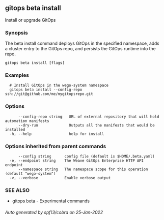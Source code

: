 ## gitops beta install

Install or upgrade GitOps

### Synopsis

The beta install command deploys GitOps in the specified namespace,
adds a cluster entry to the GitOps repo, and persists the GitOps runtime into the
repo.

```
gitops beta install [flags]
```

### Examples

```
  # Install GitOps in the wego-system namespace
  gitops beta install --config-repo ssh://git@github.com/me/mygitopsrepo.git
```

### Options

```
      --config-repo string   URL of external repository that will hold automation manifests
      --dry-run              Outputs all the manifests that would be installed
  -h, --help                 help for install
```

### Options inherited from parent commands

```
      --config string      config file (default is $HOME/.beta.yaml)
  -e, --endpoint string    The Weave GitOps Enterprise HTTP API endpoint
      --namespace string   The namespace scope for this operation (default "wego-system")
  -v, --verbose            Enable verbose output
```

### SEE ALSO

* [gitops beta](gitops_beta.md)	 - Experimental commands

###### Auto generated by spf13/cobra on 25-Jan-2022

